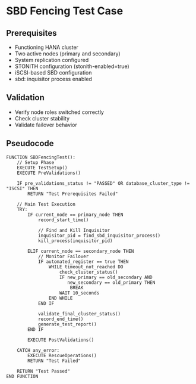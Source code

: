 # SBD Fencing Test Case

## Prerequisites

- Functioning HANA cluster
- Two active nodes (primary and secondary)
- System replication configured
- STONITH configuration (stonith-enabled=true)
- iSCSI-based SBD configuration
- sbd: inquisitor process enabled

## Validation

- Verify node roles switched correctly
- Check cluster stability
- Validate failover behavior

## Pseudocode
```pseudocode
FUNCTION SBDFencingTest():
    // Setup Phase
    EXECUTE TestSetup()
    EXECUTE PreValidations()

    IF pre_validations_status != "PASSED" OR database_cluster_type != "ISCSI" THEN
        RETURN "Test Prerequisites Failed"

    // Main Test Execution
    TRY:
        IF current_node == primary_node THEN
            record_start_time()
            
            // Find and Kill Inquisitor
            inquisitor_pid = find_sbd_inquisitor_process()
            kill_process(inquisitor_pid)
            
        ELIF current_node == secondary_node THEN
            // Monitor Failover
            IF automated_register == true THEN
                WHILE timeout_not_reached DO
                    check_cluster_status()
                    IF new_primary == old_secondary AND 
                       new_secondary == old_primary THEN
                        BREAK
                    WAIT 10_seconds
                END WHILE
            END IF

            validate_final_cluster_status()
            record_end_time()
            generate_test_report()
        END IF

        EXECUTE PostValidations()

    CATCH any_error:
        EXECUTE RescueOperations()
        RETURN "Test Failed"

    RETURN "Test Passed"
END FUNCTION
```
